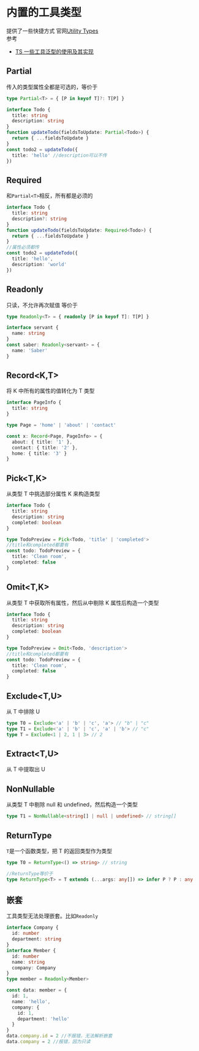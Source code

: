 # 内置的工具类型

提供了一些快捷方式
官网[Utility Types](http://www.typescriptlang.org/docs/handbook/utility-types.html)  
参考

- [TS 一些工具泛型的使用及其实现](https://zhuanlan.zhihu.com/p/40311981)

## Partial<T>

传入的类型属性全都是可选的，等价于

```ts
type Partial<T> = { [P in keyof T]?: T[P] }
```

```ts
interface Todo {
  title: string
  description: string
}
function updateTodo(fieldsToUpdate: Partial<Todo>) {
  return { ...fieldsToUpdate }
}
const todo2 = updateTodo({
  title: 'hello' //description可以不传
})
```

## Required<T>

和`Partial<T>`相反，所有都是必须的

```ts
interface Todo {
  title: string
  description?: string
}
function updateTodo(fieldsToUpdate: Required<Todo>) {
  return { ...fieldsToUpdate }
}
//属性必须都传
const todo2 = updateTodo({
  title: 'hello',
  description: 'world'
})
```

## Readonly<T>

只读，不允许再次赋值
等价于

```ts
type Readonly<T> = { readonly [P in keyof T]: T[P] }
```

```ts
interface servant {
  name: string
}
const saber: Readonly<servant> = {
  name: 'Saber'
}
```

## Record<K,T>

将 K 中所有的属性的值转化为 T 类型

```ts
interface PageInfo {
  title: string
}

type Page = 'home' | 'about' | 'contact'

const x: Record<Page, PageInfo> = {
  about: { title: '1' },
  contact: { title: '2' },
  home: { title: '3' }
}
```

## Pick<T,K>

从类型 T 中挑选部分属性 K 来构造类型

```ts
interface Todo {
  title: string
  description: string
  completed: boolean
}

type TodoPreview = Pick<Todo, 'title' | 'completed'>
//title和completed都要有
const todo: TodoPreview = {
  title: 'Clean room',
  completed: false
}
```

## Omit<T,K>

从类型 T 中获取所有属性，然后从中剔除 K 属性后构造一个类型

```ts
interface Todo {
  title: string
  description: string
  completed: boolean
}

type TodoPreview = Omit<Todo, 'description'>
//title和completed都要有
const todo: TodoPreview = {
  title: 'Clean room',
  completed: false
}
```

## Exclude<T,U>

从 T 中排除 U

```ts
type T0 = Exclude<'a' | 'b' | 'c', 'a'> // "b" | "c"
type T1 = Exclude<'a' | 'b' | 'c', 'a' | 'b'> // "c"
type T = Exclude<1 | 2, 1 | 3> // 2
```

## Extract<T,U>

从 T 中提取出 U

## NonNullable<T>

从类型 T 中剔除 null 和 undefined，然后构造一个类型

```ts
type T1 = NonNullable<string[] | null | undefined> // string[]
```

## ReturnType<T>

`T`是一个函数类型，把 T 的返回类型作为类型

```ts
type T0 = ReturnType<() => string> // string
```

```ts
//ReturnType等价于
type ReturnType<T> = T extends (...args: any[]) => infer P ? P : any
```

## 嵌套

工具类型无法处理嵌套。比如`Readonly`

```ts
interface Company {
  id: number
  department: string
}
interface Member {
  id: number
  name: string
  company: Company
}
type member = Readonly<Member>

const data: member = {
  id: 1,
  name: 'hello',
  company: {
    id: 1,
    department: 'hello'
  }
}
data.company.id = 2 //不报错，无法解析嵌套
data.company = 2 //报错，因为只读
```
